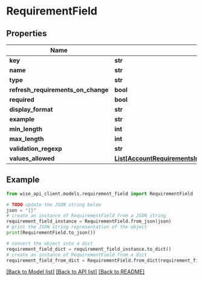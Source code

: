 # RequirementField


## Properties

Name | Type | Description | Notes
------------ | ------------- | ------------- | -------------
**key** | **str** |  | [optional] 
**name** | **str** |  | [optional] 
**type** | **str** |  | [optional] 
**refresh_requirements_on_change** | **bool** |  | [optional] 
**required** | **bool** |  | [optional] 
**display_format** | **str** |  | [optional] 
**example** | **str** |  | [optional] 
**min_length** | **int** |  | [optional] 
**max_length** | **int** |  | [optional] 
**validation_regexp** | **str** |  | [optional] 
**values_allowed** | [**List[AccountRequirementsInnerFieldsInnerGroupInnerValuesAllowedInner]**](AccountRequirementsInnerFieldsInnerGroupInnerValuesAllowedInner.md) |  | [optional] 

## Example

```python
from wise_api_client.models.requirement_field import RequirementField

# TODO update the JSON string below
json = "{}"
# create an instance of RequirementField from a JSON string
requirement_field_instance = RequirementField.from_json(json)
# print the JSON string representation of the object
print(RequirementField.to_json())

# convert the object into a dict
requirement_field_dict = requirement_field_instance.to_dict()
# create an instance of RequirementField from a dict
requirement_field_from_dict = RequirementField.from_dict(requirement_field_dict)
```
[[Back to Model list]](../README.md#documentation-for-models) [[Back to API list]](../README.md#documentation-for-api-endpoints) [[Back to README]](../README.md)


